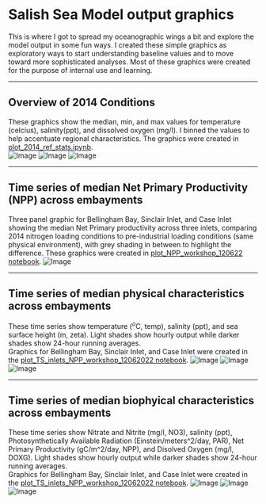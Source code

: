 # Salish Sea Model output graphics 
This is where I got to spread my oceanographic wings a bit and explore the model output in some fun ways.  I created these simple graphics as exploratory ways to start understanding baseline values and to move toward more sophisticated analyses.  Most of these graphics were created for the purpose of internal use and learning.  

---
Overview of 2014 Conditions
---
These graphics show the median, min, and max values for temperature (celcius), salinity(ppt), and dissolved oxygen (mg/l).  I binned the values to help accentuate regional characteristics.  The graphics were created in [plot_2014_ref_stats.ipynb](https://github.com/RachaelDMueller/SalishSeaModel-analysis/blob/main/notebooks/plot_2014_ref_stats.ipynb).  
![Image](https://github.com/RachaelDMueller/SalishSeaModel-analysis/blob/main/graphics/2014_SSS_stats.png)
![Image](https://github.com/RachaelDMueller/SalishSeaModel-analysis/blob/main/graphics/2014_SST_stats.png)
![Image](https://github.com/RachaelDMueller/SalishSeaModel-analysis/blob/main/graphics/2014_DO_stats.png)

---
Time series of median Net Primary Productivity (NPP) across embayments
---
Three panel graphic for Bellingham Bay, Sinclair Inlet, and Case Inlet showing the median Net Primary productivity across three inlets, comparing 2014 nitrogen loading conditions to pre-industrial loading conditions (same physical environment), with grey shading in between to highlight the difference. 
These graphics were created in [plot_NPP_workshop_120622 notebook](https://github.com/RachaelDMueller/SalishSeaModel-analysis/blob/main/NPP_workshop_120622/plot_NPP_workshop_120622.ipynb).
![Image](https://github.com/RachaelDMueller/SalishSeaModel-analysis/blob/main/graphics/3panel_NPP_B6262_S11620_C15325.png)

---
Time series of median physical characteristics across embayments
---
These time series show temperature ($^o$C, temp), salinity (ppt), and sea surface height (m, zeta). Light shades show hourly output while darker shades show 24-hour running averages.  
Graphics for Bellingham Bay, Sinclair Inlet, and Case Inlet were created in the [plot_TS_inlets_NPP_workshop_12062022 notebook](https://github.com/RachaelDMueller/SalishSeaModel-analysis/blob/main/NPP_workshop_120622/plot_TS_inlets_NPP_workshop_12062022.ipynb). 
![Image](https://github.com/RachaelDMueller/SalishSeaModel-analysis/blob/main/graphics/Median_Bellingham_TS_Physical4panel.png)
![Image](https://github.com/RachaelDMueller/SalishSeaModel-analysis/blob/main/graphics/Median_Sinclair_TS_Physical4panel.png)
![Image](https://github.com/RachaelDMueller/SalishSeaModel-analysis/blob/main/graphics/Median_Case_TS_Physical4panel.png)

---
Time series of median biophyical characteristics across embayments
---
These time series show Nitrate and Nitrite (mg/l, NO3), salinity (ppt), Photosynthetically Available Radiation (Einstein/meters^2/day, PAR), Net Primary Productivity (gC/m^2/day, NPP), and Disolved Oxygen (mg/l, DOXG). Light shades show hourly output while darker shades show 24-hour running averages.  
Graphics for Bellingham Bay, Sinclair Inlet, and Case Inlet were created in the [plot_TS_inlets_NPP_workshop_12062022 notebook](https://github.com/RachaelDMueller/SalishSeaModel-analysis/blob/main/NPP_workshop_120622/plot_TS_inlets_NPP_workshop_12062022.ipynb). 
![Image](https://github.com/RachaelDMueller/SalishSeaModel-analysis/blob/main/graphics/Median_Bellingham_NO3_salinity_PAR_NPP_DOXG_5panel.png)
![Image](https://github.com/RachaelDMueller/SalishSeaModel-analysis/blob/main/graphics/Median_Sinclair_NO3_salinity_PAR_NPP_DOXG_5panel.png)
![Image](https://github.com/RachaelDMueller/SalishSeaModel-analysis/blob/main/graphics/Median_Case_NO3_salinity_PAR_NPP_DOXG_5panel.png)


